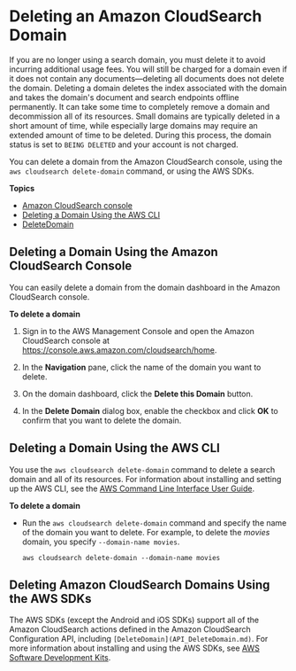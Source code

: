 # Deleting an Amazon CloudSearch Domain<a name="deleting-domains"></a>

 If you are no longer using a search domain, you must delete it to avoid incurring additional usage fees\. You will still be charged for a domain even if it does not contain any documents—deleting all documents does not delete the domain\. Deleting a domain deletes the index associated with the domain and takes the domain's document and search endpoints offline permanently\. It can take some time to completely remove a domain and decommission all of its resources\. Small domains are typically deleted in a short amount of time, while especially large domains may require an extended amount of time to be deleted\. During this process, the domain status is set to `BEING DELETED` and your account is not charged\. 

You can delete a domain from the Amazon CloudSearch console, using the `aws cloudsearch delete-domain` command, or using the AWS SDKs\.

**Topics**
+ [Amazon CloudSearch console](#deleting-domains-console)
+ [Deleting a Domain Using the AWS CLI](#deleting-domains-clt)
+ [DeleteDomain](#deleting-domains-sdk)

## Deleting a Domain Using the Amazon CloudSearch Console<a name="deleting-domains-console"></a>

You can easily delete a domain from the domain dashboard in the Amazon CloudSearch console\. 

**To delete a domain**

1. Sign in to the AWS Management Console and open the Amazon CloudSearch console at [https://console\.aws\.amazon\.com/cloudsearch/home](https://console.aws.amazon.com/cloudsearch/home)\.

1. In the **Navigation** pane, click the name of the domain you want to delete\.

1. On the domain dashboard, click the **Delete this Domain** button\.

1. In the **Delete Domain** dialog box, enable the checkbox and click **OK** to confirm that you want to delete the domain\.

## Deleting a Domain Using the AWS CLI<a name="deleting-domains-clt"></a>

You use the `aws cloudsearch delete-domain` command to delete a search domain and all of its resources\. For information about installing and setting up the AWS CLI, see the [AWS Command Line Interface User Guide](http://docs.aws.amazon.com/cli/latest/userguide/)\. 

**To delete a domain**
+ Run the `aws cloudsearch delete-domain` command and specify the name of the domain you want to delete\. For example, to delete the *movies* domain, you specify `--domain-name movies`\.

  ```
  aws cloudsearch delete-domain --domain-name movies  
  ```

## Deleting Amazon CloudSearch Domains Using the AWS SDKs<a name="deleting-domains-sdk"></a>

The AWS SDKs \(except the Android and iOS SDKs\) support all of the Amazon CloudSearch actions defined in the Amazon CloudSearch Configuration API, including `[DeleteDomain](API_DeleteDomain.md)`\. For more information about installing and using the AWS SDKs, see [AWS Software Development Kits](http://aws.amazon.com/code)\.